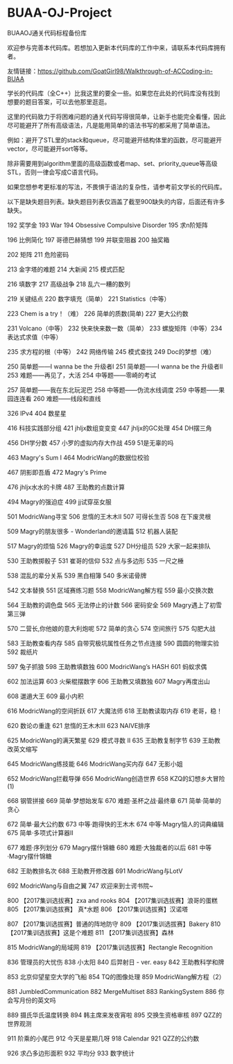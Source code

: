 # BUAA-OJ-Project

BUAAOJ通关代码标程备份库

欢迎参与完善本代码库。若想加入更新本代码库的工作中来，请联系本代码库拥有者。

友情链接：https://github.com/GoatGirl98/Walkthrough-of-ACCoding-in-BUAA

学长的代码库（全C++）比我这里的要全一些。如果您在此处的代码库没有找到想要的题目答案，可以去他那里逛逛。

这里的代码致力于将困难问题的通关代码写得很简单，让新手也能完全看懂，因此尽可能避开了所有高级语法，凡是能用简单的语法书写的都采用了简单语法。

例如：避开了STL里的stack和queue，尽可能避开结构体里的函数，尽可能避开vector，尽可能避开sort等等。

除非需要用到algorithm里面的高级函数或者map、set、priority_queue等高级STL，否则一律会写成C语言代码。

如果您想参考更标准的写法，不畏惧于语法的复杂性，请参考前文学长的代码库。

以下是缺失题目列表。缺失题目列表仅涵盖了截至900缺失的内容，后面还有许多缺失。

192 奖学金 193 War 194 Obsessive Compulsive Disorder 195 求n阶矩阵

196 比例简化 197 哥德巴赫猜想 199 并联变阻器 200 抽奖箱

202 矩阵 211 危险密码

213 金字塔的难题 214 大新闻 215 模式匹配

216 填数字 217 高级战争 218 乱六一糟的数列

219 关键结点 220 数字填充（简单） 221 Statistics（中等）

223 Chem is a try！（难） 226 简单的质数(简单) 227 更大公约数	

231 Volcano（中等） 232 快来快来数一数（简单） 233 螺旋矩阵（中等）234 表达式求值（中等）

235 求方程的根（中等） 242 网络传输 245 模式查找 249 Doc的梦想（难）

250 简单题——I wanna be the 升级者Ⅰ 251 简单题——I wanna be the 升级者Ⅱ 253 难题——再见了，大活 254 中等题——零崎的考试

257 简单题——我在东北玩泥巴 258 中等题——伪流水线调度 259 中等题——果园连连看 260 难题——线段和直线

326 IPv4 404 数星星

416 科技实践部分组 421 jhljx数组变变变 447 jhljx的GC处理 454 DH摆三角

456 DH学分数 457 小罗的虚拟内存大作战 459 51是无辜的吗

463 Magry's Sum I 464 ModricWang的数据位校验	

467 阴影即吾盾 472 Magry's Prime

476 jhljx水水的卡牌 487 王助教的点数计算

494 Magry的强迫症 499 jj试穿巫女服

501 ModricWang寻宝 506 怠惰的王木木Ⅱ 507 可得长生否 508 在下废灵根

509 Magry的朋友很多 - Wonderland的邀请篇 512 机器人装配

517 Magry的烦恼 526 Magry的幸运度 527 DH分组员 529 大家一起来排队

530 王助教掷骰子 531 崔哥的信仰 532 点与多边形 535 一尺之棰

538 混乱的辈分关系 539 黑白相簿 540 多米诺骨牌

542 文本替换 551 区域赛练习题 558 ModricWang解方程 559 最小交换次数

564 王助教的调色盘 565 无法停止的计数 566 密码安全 569 Magry遇上了初雪第三弹

570 二营长,你他娘的意大利炮呢 572 简单的贪心 574 空间旅行 575 勾肥大战

583 王助教查看内存 585 自带究极坑属性任务之节点连接 590 圆圆的物理实验 592 裁纸片

597 兔子抓狼 598 王助教填数独 600 ModricWang’s HASH 601 蚂蚁求偶

602 加法运算 603 火柴棍摆数字 606 王助教又填数独 607 Magry再度出山

608 邋遢大王 609 最小内积

616 ModricWang的空间折跃 617 大魔法师 618 王助教读取内存 619 老哥，稳！

620 数论の重逢 621 怠惰的王木木Ⅲ 623 NAIVE排序

625 ModricWang的满天繁星 629 模式寻数 II 635 王助教复制字节 639 王助教改英文缩写

645 ModricWang练技能 646 ModricWang买内存 647 无影小姐

652 ModricWang拦截导弹 656 ModricWang创造世界 658 KZQ的幻想乡大冒险 (1)

668 钢管拼接 669 简单·梦想始发车 670 难题·圣杯之战·最终章 671 简单·简单的贪心

672 简单·最大公约数 673 中等·跑得快的王木木 674 中等·Magry恼人的词典编辑 675 简单·多项式计算器Ⅱ

677 难题·序列划分 679 Magry摆什锦糖 680 难题·大独裁者的以后 681 中等·Magry摆什锦糖

682 王助教排名次 688 王助教开修改器 691 ModricWang与LotV

692 ModricWang与自由之翼 747 欢迎来到士谔书院~ 

800 【2017集训选拔赛】zxa and rooks 804 【2017集训选拔赛】浪哥的蛋糕 805 【2017集训选拔赛】 真*水题 806 【2017集训选拔赛】汉诺塔

807 【2017集训选拔赛】普通的阵地防守 809 【2017集训选拔赛】Bakery 810 【2017集训选拔赛】这是个难题 811 【2017集训选拔赛】森林

815 ModricWang的局域网 819 【2017集训选拔赛】Rectangle Recognition

836 管理员的大忧伤 838 小太阳 840 后羿射日 - ver. easy 842 王助教科学和牌

853 北京仰望星空大学的飞船 854 TQ的图像处理 859 ModricWang解方程（2）

881 JumbledCommunication 882 MergeMultiset 883 RankingSystem 886 你会写月份的英文吗

889 摄氏华氏温度转换 894 韩主席来发夜宵啦 895 交换生资格审核 897 QZZ的世界观测

911 阶乘的小尾巴 912 今天是星期几呀 918 Calendar 921 QZZ的公约数

926 求凸多边形面积 932 平均分 933 数字统计

